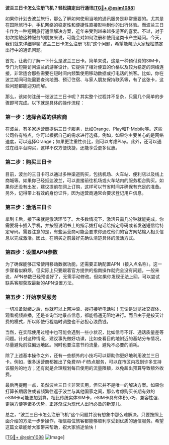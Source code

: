 **波兰三日卡怎么注册飞机？轻松搞定出行通讯[[TG💪+ @esim1088](https://t.me/s/esim1088)]**

如果你计划去波兰旅行，那么了解如何使用当地的通讯服务是非常重要的。尤其是在国际旅行中，手机网络的稳定性和便捷性直接影响到你的出行体验。而波兰三日卡作为一种短期旅行通信解决方案，近年来受到越来越多游客的喜爱。不过，对于初次接触这种服务的朋友来说，可能会对如何注册和使用这类卡产生疑问。今天，我们就来详细聊聊“波兰三日卡怎么注册飞机”这个问题，希望能帮助大家轻松搞定出行中的通讯问题。

首先，让我们了解一下什么是波兰三日卡。简单来说，这是一种预付费的SIM卡，专门为短期访问波兰的游客设计。它提供了相对便宜的价格以及较为稳定的网络连接，非常适合那些需要在短时间内频繁使用移动数据或打电话的旅客。比如，你在波兰期间可能需要查询地图、预订住宿、与家人朋友保持联系等，有了这张卡，这些问题都能迎刃而解。

那么，该如何注册一张波兰三日卡呢？其实整个过程并不复杂，只需几个简单的步骤即可完成。以下就是具体的操作流程：

### **第一步：选择合适的供应商**
在波兰，有多家运营商提供三日卡服务，比如Orange、Play和T-Mobile等。这些公司各有特点，你可以根据自己的需求进行选择。例如，如果你主要关心的是网络速度，可以选择Orange；如果更注重性价比，则可以考虑Play。此外，还可以通过在线平台购买，这样不仅方便快捷，还能享受更多优惠。

### **第二步：购买三日卡**
目前，波兰的三日卡可以通过多种渠道购买，包括机场、火车站、便利店以及线上商城等。如果你已经抵达波兰，可以直接前往机场或火车站内的服务柜台购买。如果你还没有出发，建议提前在网上订购，这样可以节省时间并确保有充足的准备。另外，记得带上有效的身份证件，因为运营商通常会要求登记用户信息。

### **第三步：激活三日卡**
拿到卡后，接下来就是激活环节了。大多数情况下，激活只需几分钟就能完成。你需要将卡插入手机，并按照说明书上的指示拨打电话给指定号码或者发送短信给特定号码。需要注意的是，有些运营商可能会要求你通过他们的官方网站输入相关信息以完成激活。因此，在购买之前最好先确认清楚具体的激活方式。

### **第四步：设置APN参数**
为了确保能够正常使用移动数据功能，还需要正确配置APN（接入点名称）。这一步骤看似麻烦，但实际上只要跟着官方提供的指南操作就完全没有问题。一般来说，APN参数已经预设好了，无需手动修改。但如果你发现无法上网，可以尝试联系客服获取最新的APN设置方法。

### **第五步：开始享受服务**
一切准备就绪之后，你就可以上网冲浪、拨打接听电话啦！无论是浏览社交媒体、观看视频直播，还是查询当地景点信息，都能畅通无阻地进行。而且由于是按天计费的模式，所以即使行程临时调整也不必担心浪费钱。

当然，在实际使用过程中也可能会遇到一些小状况，比如信号不好、通话质量差等问题。针对这种情况，建议事先做好功课，比如查看目的地附近的基站分布情况，尽量避免前往偏远地区。同时也要注意节约流量，避免不必要的消耗。

除了上述基本操作之外，还有一些额外的小技巧可以帮助你更好地利用波兰三日卡。例如，很多运营商都推出了免费Wi-Fi热点服务，可以在市区内找到许多支持该服务的地方；还有就是合理规划每日使用的流量限额，以免超出预算导致额外收费。

最后再提醒一点，虽然波兰三日卡非常实用，但它并不是唯一的解决方案。如果你打算长期居住或者频繁往返于波兰与其他国家之间，那么考虑购买长期有效的eSIM卡可能更加划算。相比传统实体SIM卡，eSIM卡具有体积小巧、兼容性强、更换方便等诸多优势，正逐渐成为现代人出行必备的新宠儿。

总之，“波兰三日卡怎么注册飞机”这个问题并没有想象中那么难解决。只要按照上面介绍的方法一步步操作，相信每位旅客都能够顺利享受到优质的通信服务。希望这篇文章能给大家带来帮助，祝大家旅途愉快！

[[TG💪+ @esim1088](https://t.me/s/esim1088) ![Image](https://i.postimg.cc/4NQfJmqS/Snipaste-2025-05-13-00-14-12.png)]